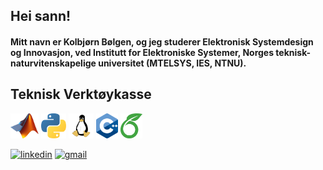 ## Hei sann!

#### Mitt navn er Kolbjørn Bølgen, og jeg studerer Elektronisk Systemdesign og Innovasjon, ved Institutt for Elektroniske Systemer, Norges teknisk-naturvitenskapelige universitet (MTELSYS, IES, NTNU).

## Teknisk Verktøykasse

<img src=https://github.com/SkaugJr/SkaugJr/blob/main/Matlab_Logo.png height=40 />
<img src=https://github.com/SkaugJr/SkaugJr/blob/main/Python_logo.png height=40 />
<img src=https://github.com/SkaugJr/SkaugJr/blob/main/linux_logo.png height=40 />
<img src=https://github.com/SkaugJr/SkaugJr/blob/main/C%2B%2B_logo.png height=40 />
<img src=https://github.com/SkaugJr/SkaugJr/blob/main/Overleaf_logo.png height=40 />

  
[<img src='https://cdn.jsdelivr.net/npm/simple-icons@3.0.1/icons/linkedin.svg' alt='linkedin' height='40'>](https://www.linkedin.com/in/kolbjørn-bølgen-572b942b5//)  [<img src='https://cdn.jsdelivr.net/npm/simple-icons@3.0.1/icons/gmail.svg' alt='gmail' height='40'>](mailto:skaugjr@gmail.com)  
